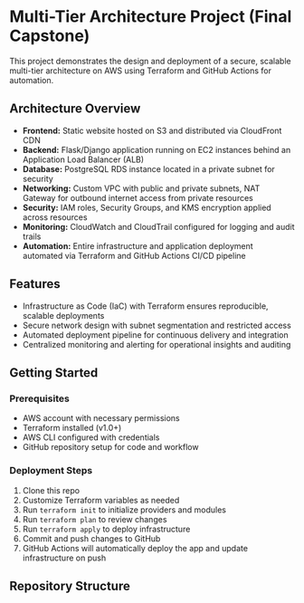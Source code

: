 # Multi-Tier Architecture Project (Final Capstone)

This project demonstrates the design and deployment of a secure, scalable multi-tier architecture on AWS using Terraform and GitHub Actions for automation.

## Architecture Overview

- **Frontend:** Static website hosted on S3 and distributed via CloudFront CDN  
- **Backend:** Flask/Django application running on EC2 instances behind an Application Load Balancer (ALB)  
- **Database:** PostgreSQL RDS instance located in a private subnet for security  
- **Networking:** Custom VPC with public and private subnets, NAT Gateway for outbound internet access from private resources  
- **Security:** IAM roles, Security Groups, and KMS encryption applied across resources  
- **Monitoring:** CloudWatch and CloudTrail configured for logging and audit trails  
- **Automation:** Entire infrastructure and application deployment automated via Terraform and GitHub Actions CI/CD pipeline

## Features

- Infrastructure as Code (IaC) with Terraform ensures reproducible, scalable deployments  
- Secure network design with subnet segmentation and restricted access  
- Automated deployment pipeline for continuous delivery and integration  
- Centralized monitoring and alerting for operational insights and auditing

## Getting Started

### Prerequisites

- AWS account with necessary permissions  
- Terraform installed (v1.0+)  
- AWS CLI configured with credentials  
- GitHub repository setup for code and workflow

### Deployment Steps

1. Clone this repo  
2. Customize Terraform variables as needed  
3. Run `terraform init` to initialize providers and modules  
4. Run `terraform plan` to review changes  
5. Run `terraform apply` to deploy infrastructure  
6. Commit and push changes to GitHub  
7. GitHub Actions will automatically deploy the app and update infrastructure on push  

## Repository Structure

